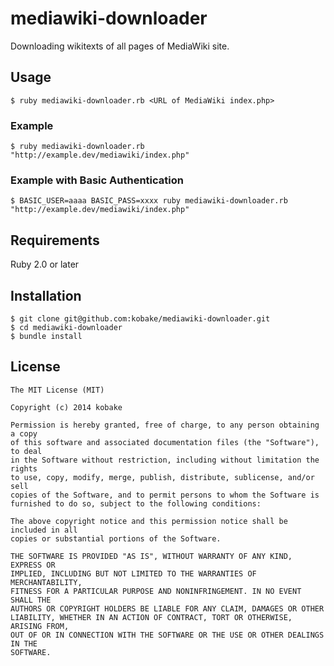 mediawiki-downloader
====================

Downloading wikitexts of all pages of MediaWiki site.


Usage
-----
    $ ruby mediawiki-downloader.rb <URL of MediaWiki index.php>

### Example
    $ ruby mediawiki-downloader.rb "http://example.dev/mediawiki/index.php"

### Example with Basic Authentication
    $ BASIC_USER=aaaa BASIC_PASS=xxxx ruby mediawiki-downloader.rb "http://example.dev/mediawiki/index.php"


Requirements
------------
Ruby 2.0 or later


Installation
------------
    $ git clone git@github.com:kobake/mediawiki-downloader.git
    $ cd mediawiki-downloader
    $ bundle install

License
-------
    The MIT License (MIT)
    
    Copyright (c) 2014 kobake
    
    Permission is hereby granted, free of charge, to any person obtaining a copy
    of this software and associated documentation files (the "Software"), to deal
    in the Software without restriction, including without limitation the rights
    to use, copy, modify, merge, publish, distribute, sublicense, and/or sell
    copies of the Software, and to permit persons to whom the Software is
    furnished to do so, subject to the following conditions:
    
    The above copyright notice and this permission notice shall be included in all
    copies or substantial portions of the Software.
    
    THE SOFTWARE IS PROVIDED "AS IS", WITHOUT WARRANTY OF ANY KIND, EXPRESS OR
    IMPLIED, INCLUDING BUT NOT LIMITED TO THE WARRANTIES OF MERCHANTABILITY,
    FITNESS FOR A PARTICULAR PURPOSE AND NONINFRINGEMENT. IN NO EVENT SHALL THE
    AUTHORS OR COPYRIGHT HOLDERS BE LIABLE FOR ANY CLAIM, DAMAGES OR OTHER
    LIABILITY, WHETHER IN AN ACTION OF CONTRACT, TORT OR OTHERWISE, ARISING FROM,
    OUT OF OR IN CONNECTION WITH THE SOFTWARE OR THE USE OR OTHER DEALINGS IN THE
    SOFTWARE.
